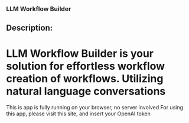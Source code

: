 ### LLM Workflow Builder

## Description:
# LLM Workflow Builder is your solution for effortless workflow creation of workflows.  Utilizing natural language conversations

This is app is fully running on your browser, no server involved
For using this app, please visit this site, and insert your OpenAI token